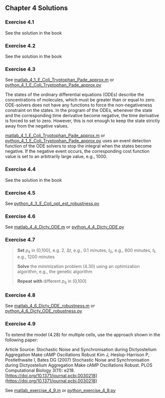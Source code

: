 ## Chapter 4 Solutions

### Exercise 4.1

See the solution in the book

### Exercise 4.2

See the solution in the book

### Exercise 4.3

See [matlab_4_1_E_Coli_Tryptophan_Pade_approx.m](../matlab/matlab_4_1_E_Coli_Tryptophan_Pade_approx.m) or [python_4_1_E_Coli_Tryptophan_Pade_approx.py](../python/python_4_1_E_Coli_Tryptophan_Pade_approx.py)

The states of the ordinary differential equations (ODEs) describe the concentrations of molecules, which must be greater than or equal to zero. ODE-solvers does not have any functions to force the non-negativeness constraint on the states. In the program of the ODEs, whenever the state and the corresponding time derivative become negative, the time derivative is forced to set to zero. However, this is not enough to keep the state strictly away from the negative values.

[matlab_4_1_E_Coli_Tryptophan_Pade_approx.m](../matlab/matlab_4_1_E_Coli_Tryptophan_Pade_approx.m) or [python_4_1_E_Coli_Tryptophan_Pade_approx.py](../python/python_4_1_E_Coli_Tryptophan_Pade_approx.py) uses an event detection function of the ODE solvers to stop the integral when the states become negative. If the negative event occurs, the corresponding cost function value is set to an arbitrarily large value, e.g., 1000.

### Exercise 4.4

See the solution in the book

### Exercise 4.5

See [python_4_3_E_Coli_opt_est_robustness.py](../python/python_4_3_E_Coli_opt_est_robustness.py)

### Exercise 4.6

See [matlab_4_4_Dicty_ODE.m](../matlab/matlab_4_4_Dicty_ODE.m) or [python_4_4_Dicty_ODE.py](../python/python_4_4_Dicty_ODE.py)

### Exercise 4.7

   > **Set** *p*<sub>&delta;</sub> in (0,100], e.g. 2, &Delta;*t*, e.g., 0.1 minutes, *t*<sub>0</sub>, e.g., 600 minutes, *t*<sub>f</sub>, e.g., 1200 minutes 
   > 
   > **Solve** the minimization problem (4.30) using an optimization algorithm, e.g., the genetic algorithm  
   >
   > **Repeat with** different *p*<sub>&delta;</sub> in (0,100]

### Exercise 4.8

See [matlab_4_6_Dicty_ODE_robustness.m](../matlab/matlab_4_6_Dicty_ODE_robustness.m) or [python_4_6_Dicty_ODE_robustness.py](../python/python_4_6_Dicty_ODE_robustness.py)

### Exercise 4.9

To extend the model (4.28) for multiple cells, use the approach shown in the following paper:

 Article Source: Stochastic Noise and Synchronisation during Dictyostelium Aggregation Make cAMP Oscillations Robust
Kim J, Heslop-Harrison P, Postlethwaite I, Bates DG (2007) Stochastic Noise and Synchronisation during Dictyostelium Aggregation Make cAMP Oscillations Robust. PLOS Computational Biology 3(11): e218. [https://doi.org/10.1371/journal.pcbi.0030218](https://doi.org/10.1371/journal.pcbi.0030218) 

See [matlab_exercise_4_9.m](../matlab/matlab_exercise_4_9.m) or [python_exercise_4_9.py](../python/python_exercise_4_9.py)
